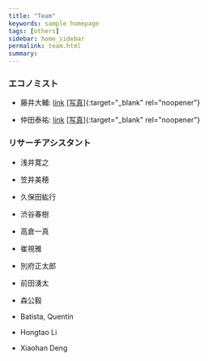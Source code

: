 ```yaml
---
title: "Team"
keywords: sample homepage
tags: [others]
sidebar: home_sidebar
permalink: team.html
summary:
---
```


### エコノミスト

- 藤井大輔: [link](https://sites.google.com/site/fujii0622/home) [[写真]](./files/DaisukeFujii.jpg){:target="_blank" rel="noopener"}

- 仲田泰祐: [link](https://sites.google.com/site/taisukenakata/) [[写真]](./files/TaisukeNakata.jpg){:target="_blank" rel="noopener"}

<!-- - 砂川武貴 (プロジェクトの技術的サポート): [link](https://tkksnk.github.io/) -->


### リサーチアシスタント

- 浅井寛之

- 笠井美穂

- 久保田紘行

- 渋谷春樹

- 高倉一真

- 崔視雅

- 別府正太郎

- 前田湧太

- 森公毅

- Batista, Quentin

- Hongtao Li

- Xiaohan Deng
